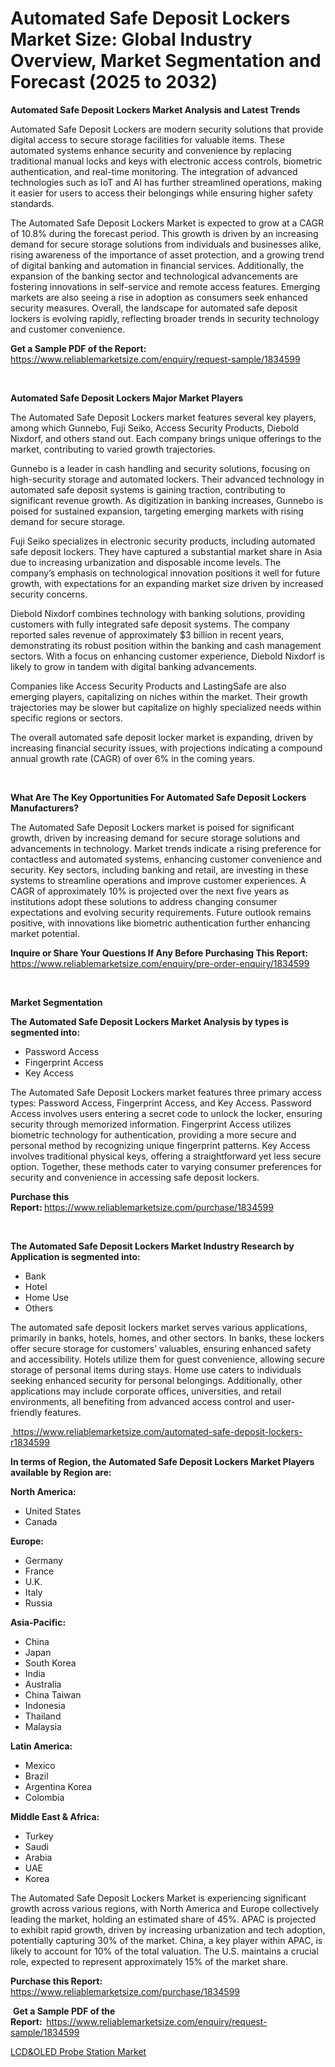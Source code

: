 <p><h1>Automated Safe Deposit Lockers Market Size: Global Industry Overview, Market Segmentation and Forecast (2025 to 2032)</h1></p><p><strong>Automated Safe Deposit Lockers Market Analysis and Latest Trends</strong></p>
<p><p>Automated Safe Deposit Lockers are modern security solutions that provide digital access to secure storage facilities for valuable items. These automated systems enhance security and convenience by replacing traditional manual locks and keys with electronic access controls, biometric authentication, and real-time monitoring. The integration of advanced technologies such as IoT and AI has further streamlined operations, making it easier for users to access their belongings while ensuring higher safety standards.</p><p>The Automated Safe Deposit Lockers Market is expected to grow at a CAGR of 10.8% during the forecast period. This growth is driven by an increasing demand for secure storage solutions from individuals and businesses alike, rising awareness of the importance of asset protection, and a growing trend of digital banking and automation in financial services. Additionally, the expansion of the banking sector and technological advancements are fostering innovations in self-service and remote access features. Emerging markets are also seeing a rise in adoption as consumers seek enhanced security measures. Overall, the landscape for automated safe deposit lockers is evolving rapidly, reflecting broader trends in security technology and customer convenience.</p></p>
<p><strong>Get a Sample PDF of the Report:&nbsp;</strong> <a href="https://www.reliablemarketsize.com/enquiry/request-sample/1834599?utm_campaign=3016&utm_medium=2&utm_source=Github&utm_content=ia&utm_term=12042025&utm_id=automated-safe-deposit-lockers">https://www.reliablemarketsize.com/enquiry/request-sample/1834599</a></p>
<p>&nbsp;</p>
<p><strong>Automated Safe Deposit Lockers Major Market Players</strong></p>
<p><p>The Automated Safe Deposit Lockers market features several key players, among which Gunnebo, Fuji Seiko, Access Security Products, Diebold Nixdorf, and others stand out. Each company brings unique offerings to the market, contributing to varied growth trajectories.</p><p>Gunnebo is a leader in cash handling and security solutions, focusing on high-security storage and automated lockers. Their advanced technology in automated safe deposit systems is gaining traction, contributing to significant revenue growth. As digitization in banking increases, Gunnebo is poised for sustained expansion, targeting emerging markets with rising demand for secure storage.</p><p>Fuji Seiko specializes in electronic security products, including automated safe deposit lockers. They have captured a substantial market share in Asia due to increasing urbanization and disposable income levels. The company’s emphasis on technological innovation positions it well for future growth, with expectations for an expanding market size driven by increased security concerns.</p><p>Diebold Nixdorf combines technology with banking solutions, providing customers with fully integrated safe deposit systems. The company reported sales revenue of approximately $3 billion in recent years, demonstrating its robust position within the banking and cash management sectors. With a focus on enhancing customer experience, Diebold Nixdorf is likely to grow in tandem with digital banking advancements.</p><p>Companies like Access Security Products and LastingSafe are also emerging players, capitalizing on niches within the market. Their growth trajectories may be slower but capitalize on highly specialized needs within specific regions or sectors.</p><p>The overall automated safe deposit locker market is expanding, driven by increasing financial security issues, with projections indicating a compound annual growth rate (CAGR) of over 6% in the coming years.</p></p>
<p>&nbsp;</p>
<p><strong>What Are The Key Opportunities For Automated Safe Deposit Lockers Manufacturers?</strong></p>
<p><p>The Automated Safe Deposit Lockers market is poised for significant growth, driven by increasing demand for secure storage solutions and advancements in technology. Market trends indicate a rising preference for contactless and automated systems, enhancing customer convenience and security. Key sectors, including banking and retail, are investing in these systems to streamline operations and improve customer experiences. A CAGR of approximately 10% is projected over the next five years as institutions adopt these solutions to address changing consumer expectations and evolving security requirements. Future outlook remains positive, with innovations like biometric authentication further enhancing market potential.</p></p>
<p><strong>Inquire or Share Your Questions If Any Before Purchasing This Report:</strong> <a href="https://www.reliablemarketsize.com/enquiry/pre-order-enquiry/1834599?utm_campaign=3016&utm_medium=2&utm_source=Github&utm_content=ia&utm_term=12042025&utm_id=automated-safe-deposit-lockers">https://www.reliablemarketsize.com/enquiry/pre-order-enquiry/1834599</a></p>
<p>&nbsp;</p>
<p><strong>Market Segmentation</strong></p>
<p><strong>The Automated Safe Deposit Lockers Market Analysis by types is segmented into:</strong></p>
<p><ul><li>Password Access</li><li>Fingerprint Access</li><li>Key Access</li></ul></p>
<p><p>The Automated Safe Deposit Lockers market features three primary access types: Password Access, Fingerprint Access, and Key Access. Password Access involves users entering a secret code to unlock the locker, ensuring security through memorized information. Fingerprint Access utilizes biometric technology for authentication, providing a more secure and personal method by recognizing unique fingerprint patterns. Key Access involves traditional physical keys, offering a straightforward yet less secure option. Together, these methods cater to varying consumer preferences for security and convenience in accessing safe deposit lockers.</p></p>
<p><strong>Purchase this Report:&nbsp;</strong><a href="https://www.reliablemarketsize.com/purchase/1834599?utm_campaign=3016&utm_medium=2&utm_source=Github&utm_content=ia&utm_term=12042025&utm_id=automated-safe-deposit-lockers">https://www.reliablemarketsize.com/purchase/1834599</a></p>
<p>&nbsp;</p>
<p><strong>The Automated Safe Deposit Lockers Market Industry Research by Application is segmented into:</strong></p>
<p><ul><li>Bank</li><li>Hotel</li><li>Home Use</li><li>Others</li></ul></p>
<p><p>The automated safe deposit lockers market serves various applications, primarily in banks, hotels, homes, and other sectors. In banks, these lockers offer secure storage for customers’ valuables, ensuring enhanced safety and accessibility. Hotels utilize them for guest convenience, allowing secure storage of personal items during stays. Home use caters to individuals seeking enhanced security for personal belongings. Additionally, other applications may include corporate offices, universities, and retail environments, all benefiting from advanced access control and user-friendly features.</p></p>
<p><a href="https://www.reliablemarketsize.com/automated-safe-deposit-lockers-r1834599?utm_campaign=3016&utm_medium=2&utm_source=Github&utm_content=ia&utm_term=12042025&utm_id=automated-safe-deposit-lockers">&nbsp;https://www.reliablemarketsize.com/automated-safe-deposit-lockers-r1834599</a></p>
<p><strong>In terms of Region, the Automated Safe Deposit Lockers Market Players available by Region are:</strong></p>
<p>
    <p> <strong> North America: </strong>
        <ul>
            <li>United States</li>
            <li>Canada</li>
        </ul>
        </p> 
    <p> <strong> Europe: </strong>
        <ul>
            <li>Germany</li>
            <li>France</li>
            <li>U.K.</li>
            <li>Italy</li>
            <li>Russia</li>
        </ul>
        </p> 
    <p> <strong> Asia-Pacific: </strong>
        <ul>
            <li>China</li>
            <li>Japan</li>
            <li>South Korea</li>
            <li>India</li>
            <li>Australia</li>
            <li>China Taiwan</li>
            <li>Indonesia</li>
            <li>Thailand</li>
            <li>Malaysia</li>
        </ul>
        </p> 
    <p> <strong> Latin America: </strong>
        <ul>
            <li>Mexico</li>
            <li>Brazil</li>
            <li>Argentina Korea</li>
            <li>Colombia</li>
        </ul>
        </p> 
    <p> <strong> Middle East & Africa: </strong>
        <ul>
            <li>Turkey</li>
            <li>Saudi</li>
            <li>Arabia</li>
            <li>UAE</li>
            <li>Korea</li>
        </ul>
    </p>
    </p>
<p><p>The Automated Safe Deposit Lockers Market is experiencing significant growth across various regions, with North America and Europe collectively leading the market, holding an estimated share of 45%. APAC is projected to exhibit rapid growth, driven by increasing urbanization and tech adoption, potentially capturing 30% of the market. China, a key player within APAC, is likely to account for 10% of the total valuation. The U.S. maintains a crucial role, expected to represent approximately 15% of the market share.</p></p>
<p><strong>Purchase this Report: </strong><a href="https://www.reliablemarketsize.com/purchase/1834599?utm_campaign=3016&utm_medium=2&utm_source=Github&utm_content=ia&utm_term=12042025&utm_id=automated-safe-deposit-lockers">https://www.reliablemarketsize.com/purchase/1834599</a></p>
<p>&nbsp;<strong>Get a Sample PDF of the Report:&nbsp;&nbsp;</strong><a href="https://www.reliablemarketsize.com/enquiry/request-sample/1834599?utm_campaign=3016&utm_medium=2&utm_source=Github&utm_content=ia&utm_term=12042025&utm_id=automated-safe-deposit-lockers">https://www.reliablemarketsize.com/enquiry/request-sample/1834599</a></p>
<p><strong></strong></p>
<p><p><a href="https://github.com/rueffmuoloqw/Market-Research-Report-List-1/blob/main/lcdoled-probe-station-market.md?utm_campaign=3016&utm_medium=2&utm_source=Github&utm_content=ia&utm_term=12042025&utm_id=automated-safe-deposit-lockers">LCD&OLED Probe Station Market</a></p></p>